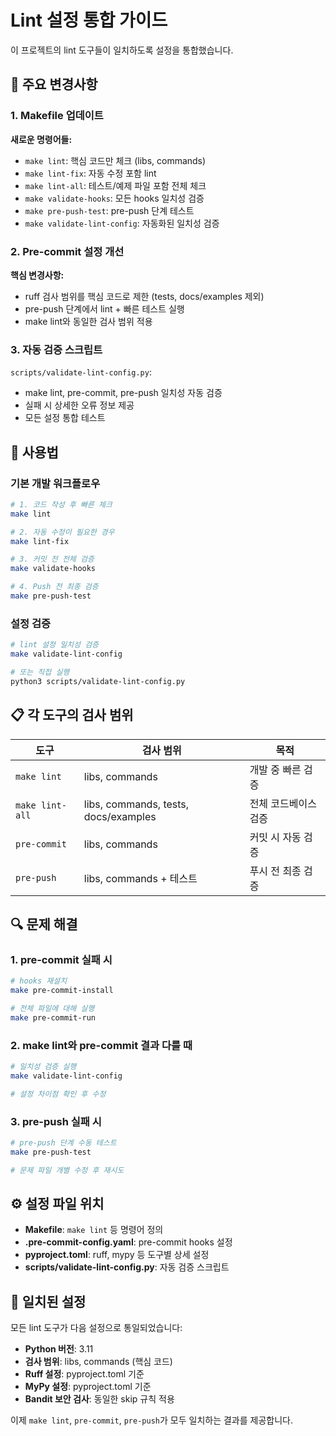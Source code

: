 # Lint 설정 통합 가이드

이 프로젝트의 lint 도구들이 일치하도록 설정을 통합했습니다.

## 🔧 주요 변경사항

### 1. Makefile 업데이트

**새로운 명령어들:**

- `make lint`: 핵심 코드만 체크 (libs, commands)
- `make lint-fix`: 자동 수정 포함 lint
- `make lint-all`: 테스트/예제 파일 포함 전체 체크
- `make validate-hooks`: 모든 hooks 일치성 검증
- `make pre-push-test`: pre-push 단계 테스트
- `make validate-lint-config`: 자동화된 일치성 검증

### 2. Pre-commit 설정 개선

**핵심 변경사항:**

- ruff 검사 범위를 핵심 코드로 제한 (tests, docs/examples 제외)
- pre-push 단계에서 lint + 빠른 테스트 실행
- make lint와 동일한 검사 범위 적용

### 3. 자동 검증 스크립트

`scripts/validate-lint-config.py`:

- make lint, pre-commit, pre-push 일치성 자동 검증
- 실패 시 상세한 오류 정보 제공
- 모든 설정 통합 테스트

## 🚀 사용법

### 기본 개발 워크플로우

```bash
# 1. 코드 작성 후 빠른 체크
make lint

# 2. 자동 수정이 필요한 경우
make lint-fix

# 3. 커밋 전 전체 검증
make validate-hooks

# 4. Push 전 최종 검증
make pre-push-test
```

### 설정 검증

```bash
# lint 설정 일치성 검증
make validate-lint-config

# 또는 직접 실행
python3 scripts/validate-lint-config.py
```

## 📋 각 도구의 검사 범위

| 도구            | 검사 범위                            | 목적                 |
| --------------- | ------------------------------------ | -------------------- |
| `make lint`     | libs, commands                       | 개발 중 빠른 검증    |
| `make lint-all` | libs, commands, tests, docs/examples | 전체 코드베이스 검증 |
| `pre-commit`    | libs, commands                       | 커밋 시 자동 검증    |
| `pre-push`      | libs, commands + 테스트              | 푸시 전 최종 검증    |

## 🔍 문제 해결

### 1. pre-commit 실패 시

```bash
# hooks 재설치
make pre-commit-install

# 전체 파일에 대해 실행
make pre-commit-run
```

### 2. make lint와 pre-commit 결과 다를 때

```bash
# 일치성 검증 실행
make validate-lint-config

# 설정 차이점 확인 후 수정
```

### 3. pre-push 실패 시

```bash
# pre-push 단계 수동 테스트
make pre-push-test

# 문제 파일 개별 수정 후 재시도
```

## ⚙️ 설정 파일 위치

- **Makefile**: `make lint` 등 명령어 정의
- **.pre-commit-config.yaml**: pre-commit hooks 설정
- **pyproject.toml**: ruff, mypy 등 도구별 상세 설정
- **scripts/validate-lint-config.py**: 자동 검증 스크립트

## 🎯 일치된 설정

모든 lint 도구가 다음 설정으로 통일되었습니다:

- **Python 버전**: 3.11
- **검사 범위**: libs, commands (핵심 코드)
- **Ruff 설정**: pyproject.toml 기준
- **MyPy 설정**: pyproject.toml 기준
- **Bandit 보안 검사**: 동일한 skip 규칙 적용

이제 `make lint`, `pre-commit`, `pre-push`가 모두 일치하는 결과를 제공합니다.
